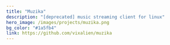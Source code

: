```yaml
---
title: "Muzika"
description: "[deprecated] music streaming client for linux"
hero_image: /images/projects/muzika.png
bg_color: "#1a5fb4"
link: https://github.com/vixalien/muzika
---
```

